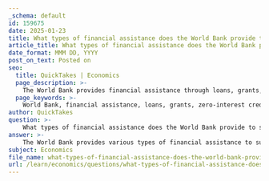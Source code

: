 ```yaml
---
_schema: default
id: 159675
date: 2025-01-23
title: What types of financial assistance does the World Bank provide to support development projects?
article_title: What types of financial assistance does the World Bank provide to support development projects?
date_format: MMM DD, YYYY
post_on_text: Posted on
seo:
  title: QuickTakes | Economics
  page_description: >-
    The World Bank provides financial assistance through loans, grants, zero-interest credits, technical assistance, capacity development, and partnerships to support development projects aimed at reducing poverty and promoting economic growth in developing countries.
  page_keywords: >-
    World Bank, financial assistance, loans, grants, zero-interest credits, technical assistance, capacity development, partnerships, economic growth, poverty reduction, developing countries, infrastructure, education, healthcare, governance, climate change, health crises, sustainable development
author: QuickTakes
question: >-
    What types of financial assistance does the World Bank provide to support development projects?
answer: >-
    The World Bank provides various types of financial assistance to support development projects aimed at reducing poverty and promoting economic growth in developing countries. Here are the main forms of financial assistance offered by the World Bank:\n\n1. **Loans**: The World Bank extends low-interest loans to creditworthy low- and middle-income countries. These loans are typically used to finance development projects in sectors such as infrastructure, education, healthcare, and public administration.\n\n2. **Grants**: In addition to loans, the World Bank provides grants to countries that may not be able to repay loans. Grants are often used for specific projects or initiatives that align with the World Bank's goals of poverty reduction and economic development.\n\n3. **Zero-Interest Credits**: For the poorest countries, the World Bank offers zero-interest credits, which are essentially loans that do not accrue interest. This type of financial assistance is designed to support projects that can significantly impact poverty alleviation and economic stability.\n\n4. **Technical Assistance**: The World Bank also provides technical assistance, which includes policy advice, research, and training for both public and private sectors. This support helps countries design and implement effective development strategies and projects.\n\n5. **Capacity Development**: The World Bank focuses on building the capacity of governments and institutions in developing countries. This includes enhancing governance, improving financial management, and strengthening institutional frameworks to ensure sustainable development.\n\n6. **Partnerships**: The World Bank collaborates with various stakeholders, including other international organizations, to leverage additional resources and expertise. This partnership approach ensures that the financial assistance provided is relevant and effective in addressing the specific needs of countries.\n\n7. **Addressing Global Challenges**: The World Bank also plays a role in addressing broader global challenges, such as climate change and health crises, by funding initiatives that promote resilience and sustainable development.\n\nOverall, the World Bank's financial assistance is aimed at fostering economic cooperation, enhancing human capital development, and ultimately reducing poverty in developing nations.
subject: Economics
file_name: what-types-of-financial-assistance-does-the-world-bank-provide-to-support-development-projects.md
url: /learn/economics/questions/what-types-of-financial-assistance-does-the-world-bank-provide-to-support-development-projects
---
```


&nbsp;